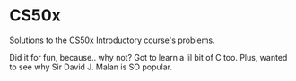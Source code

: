# CS50x
Solutions to the CS50x Introductory course's problems.

Did it for fun, because.. why not? 
Got to learn a lil bit of C too. Plus, wanted to see why Sir David J. Malan is SO popular.
